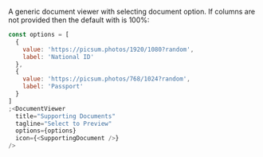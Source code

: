 A generic document viewer with selecting document option.
If columns are not provided then the default with is 100%:

```js
const options = [
  {
    value: 'https://picsum.photos/1920/1080?random',
    label: 'National ID'
  },
  {
    value: 'https://picsum.photos/768/1024?random',
    label: 'Passport'
  }
]
;<DocumentViewer
  title="Supporting Documents"
  tagline="Select to Preview"
  options={options}
  icon={<SupportingDocument />}
/>
```
